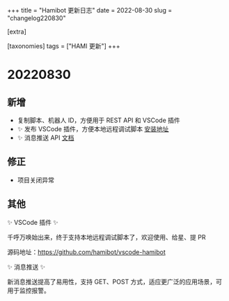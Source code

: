 +++
title = "Hamibot 更新日志"
date = 2022-08-30
slug = "changelog220830"

[extra]

[taxonomies]
tags = ["HAMI 更新"]
+++

# 20220830

## 新增

- 复制脚本、机器人 ID，方便用于 REST API 和 VSCode 插件
- ✨ 发布 VSCode 插件，方便本地远程调试脚本 [安装地址](https://marketplace.visualstudio.com/items?itemName=hamibot.vscode-hamibot)
- ✨ 消息推送 API [文档](https://docs.hamibot.com/rest/reference#%E6%B6%88%E6%81%AF%E6%8E%A8%E9%80%81-1)

## 修正

- 项目关闭异常

## 其他

✨ VSCode 插件 ✨

千呼万唤始出来，终于支持本地远程调试脚本了，欢迎使用、给星、提 PR

源码地址：https://github.com/hamibot/vscode-hamibot

✨ 消息推送 ✨

新消息推送提高了易用性，支持 GET、POST 方式，适应更广泛的应用场景，可用于监控报警。
